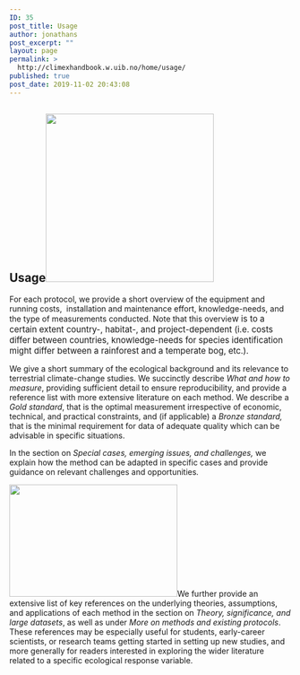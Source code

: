 ```yaml
---
ID: 35
post_title: Usage
author: jonathans
post_excerpt: ""
layout: page
permalink: >
  http://climexhandbook.w.uib.no/home/usage/
published: true
post_date: 2019-11-02 20:43:08
---
```

<h2>Usage<img class="wp-image-77 size-medium alignright" src="http://climexhandbook.w.uib.no/files/2019/11/ClimEx-300x300.jpg" alt="" width="300" height="300" /></h2>
For each protocol, we provide a short overview of the equipment and running costs,  installation and maintenance effort, knowledge-needs, and the type of measurements conducted. Note that this overvie<span style="font-size: 0.9375rem">w is to a certain extent country-, habitat-, and project-dependent (i.e. costs differ between countries, knowledge-needs for species identification might differ between a rainforest and a temperate bog, etc.).</span>

We give a short summary of the ecological background and its relevance to terrestrial climate-change studies. We succinctly describe <em>What and how to measure</em>, providing sufficient detail to ensure reproducibility, and provide a reference list with more extensive literature on each method. We describe a <em>Gold standard</em>, that is the optimal measurement irrespective of economic, technical, and practical constraints, and (if applicable) a <em>Bronze standard,</em> that is the minimal requirement for data of adequate quality which can be advisable in specific situations.

In the section on <em>Special cases, emerging issues, and challenges, </em>we explain how the method can be adapted in specific cases and provide guidance on relevant challenges and opportunities<em>.</em>

<img class="size-medium wp-image-755 alignleft" src="http://climexhandbook.w.uib.no/files/2019/11/MG_8590-300x200.jpg" alt="" width="300" height="200" />We further provide an extensive list of key references on the underlying theories, assumptions, and applications of each method in the section on <em>Theory, significance, and large datasets</em>, as well as under <em>More on methods and existing protocols</em>. These references may be especially useful for students, early-career scientists, or research teams getting started in setting up new studies, and more generally for readers interested in exploring the wider literature related to a specific ecological response variable.

&nbsp;